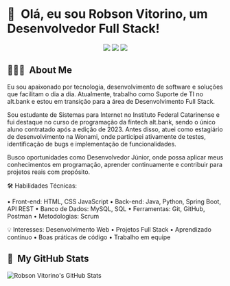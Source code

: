 <h1>👋 &nbsp;Olá, eu sou Robson Vitorino, um  Desenvolvedor Full Stack!</h1>
<p align="center">
<a href="https://www.linkedin.com/in/robson-vitorino-888100253"><img src="https://img.shields.io/badge/-My%20LinkedIn-0077B5?style=flat-square&logo=linkedin&logoColor=white"/></a>
<a href="https://www.instagram.com/vitorinotech?igsh=dnFxMHczczdzM291&utm_source=qr"><img src="https://img.shields.io/badge/-My%20Professional%20IG_-E4405F?style=flat-square&logo=Instagram&logoColor=white"/></a>
<a href="mailto:robson.jrr2612@gmail.com"><img src="https://img.shields.io/badge/-Send%20Me%20a%20Message-D14836?style=flat-square&logo=Gmail&logoColor=white"/></a>

</p>

<h2> 👨🏻‍💻 &nbsp;About Me </h2>

Eu sou apaixonado por tecnologia, desenvolvimento de software e soluções que facilitam o dia a dia. Atualmente, trabalho como Suporte de TI no alt.bank e estou em transição para a área de Desenvolvimento Full Stack.

Sou estudante de Sistemas para Internet no Instituto Federal Catarinense e fui destaque no curso de programação da fintech alt.bank, sendo o único aluno contratado após a edição de 2023. Antes disso, atuei como estagiário de desenvolvimento na Wonami, onde participei ativamente de testes, identificação de bugs e implementação de funcionalidades.

Busco oportunidades como Desenvolvedor Júnior, onde possa aplicar meus conhecimentos em programação, aprender continuamente e contribuir para projetos reais com propósito.

🛠️ Habilidades Técnicas:

 • Front-end: HTML, CSS JavaScript
 • Back-end: Java, Python, Spring Boot, API REST
 • Banco de Dados: MySQL, SQL
 • Ferramentas: Git, GitHub, Postman
 • Metodologias: Scrum

💡 Interesses: Desenvolvimento Web • Projetos Full Stack • Aprendizado contínuo • Boas práticas de código • Trabalho em equipe


<h2>🚀 &nbsp;My GitHub Stats</h2>

![Robson Vitorino's GitHub Stats](https://github-readme-stats.vercel.app/api?username=RobsonVitorino&show_icons=true&theme=dracula)
